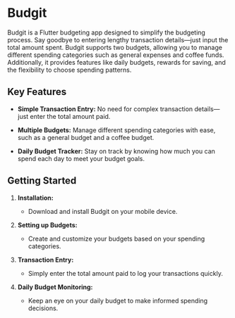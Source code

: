 # Budgit

Budgit is a Flutter budgeting app designed to simplify the budgeting process. Say goodbye to entering lengthy transaction details—just input the total amount spent. Budgit supports two budgets, allowing you to manage different spending categories such as general expenses and coffee funds. Additionally, it provides features like daily budgets, rewards for saving, and the flexibility to choose spending patterns.

## Key Features

- **Simple Transaction Entry:** No need for complex transaction details—just enter the total amount paid.

- **Multiple Budgets:** Manage different spending categories with ease, such as a general budget and a coffee budget.

- **Daily Budget Tracker:** Stay on track by knowing how much you can spend each day to meet your budget goals.

## Getting Started

1. **Installation:**
   - Download and install Budgit on your mobile device.

2. **Setting up Budgets:**
   - Create and customize your budgets based on your spending categories.

3. **Transaction Entry:**
   - Simply enter the total amount paid to log your transactions quickly.

4. **Daily Budget Monitoring:**
   - Keep an eye on your daily budget to make informed spending decisions.

